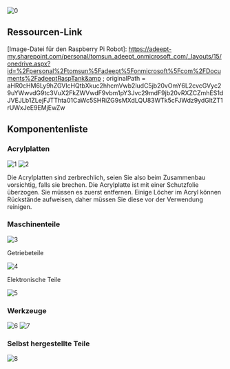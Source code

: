 ![0](images/0.jpg)

## Ressourcen-Link

[Robotername]: Adeept_PiCar-B

[RobotURL]: https://github.com/adeept/adeept_picar-b

[RobotGit]: https://github.com/adeept/adeept_picar-b.git

[Offizielle Raspberry Pi-Website]: https://www.raspberrypi.org/downloads/

[Image-Datei für den Raspberry Pi Robot]: https://adeept-my.sharepoint.com/personal/tomsun_adeept_onmicrosoft_com/_layouts/15/onedrive.aspx?id=%2Fpersonal%2Ftomsun%5Fadeept%5Fonmicrosoft%5Fcom%2FDocuments%2FadeeptRaspTank&amp ; originalPath = aHR0cHM6Ly9hZGVlcHQtbXkuc2hhcmVwb2ludC5jb20vOmY6L2cvcGVyc29uYWwvdG9tc3VuX2FkZWVwdF9vbm1pY3Jvc29mdF9jb20vRXZCZmhES1dJVEJLb1ZLejFJTThta01CaWc5SHRiZG9sMXdLQU83WTk5cFJWdz9ydGltZT1rUWxJeE9EMjEwZw

[Offizielle Website]: https://www.adeept.com/

[GitHub]: https://github.com/adeept/adeept_picar-b

[Dokumentation zur Strukturmontage]: https://www.adeept.com/learn/detail-33.html

## Komponentenliste

### Acrylplatten

![1](images/1.jpg)
![2](images/2.jpg)

Die Acrylplatten sind zerbrechlich, seien Sie also beim Zusammenbau vorsichtig, falls sie brechen. 
Die Acrylplatte ist mit einer Schutzfolie überzogen. 
Sie müssen es zuerst entfernen. 
Einige Löcher im Acryl können Rückstände aufweisen, daher müssen Sie diese vor der Verwendung reinigen.

### Maschinenteile

![3](images/3.jpg)

Getriebeteile

![4](images/4.jpg)

Elektronische Teile

![5](images/5.jpg)

### Werkzeuge

![6](images/6.jpg)
![7](images/7.jpg)

### Selbst hergestellte Teile

![8](images/8.jpg)